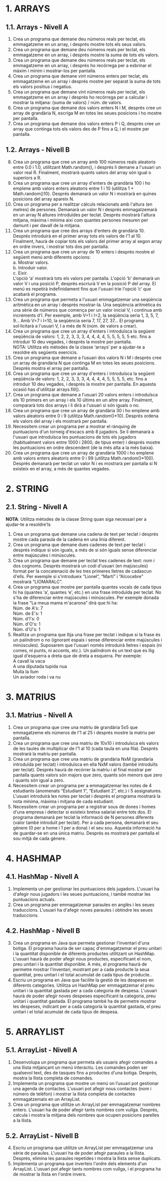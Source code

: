 # 1. ARRAYS

## 1.1. Arrays - Nivell A

1. Crea un programa que demane deu números reals per teclat, els emmagatzeme en un array, i després mostre tots els seus valors.
2. Crea un programa que demane deu números reals per teclat, els emmagatzeme en un array, i després mostre la suma de tots els valors.
3. Crea un programa que demane deu números reals per teclat, els emmagatzeme en un array, i després ho recórrega per a esbrinar el màxim i mínim i mostrar-los per pantalla.
4. Crea un programa que demane vint números enters per teclat, els emmagatzeme en un array i després mostre per separat la suma de tots els valors positius i negatius.
5. Crea un programa que demane vint números reals per teclat, els emmagatzeme en un array i després ho recórrega per a calcular i mostrar la mitjana: (suma de valors) / núm. de valors.
6. Crea un programa que demane dos valors enters N i M, després cree un array de grandària N, escriga M en totes les seues posicions i ho mostre per pantalla.
7. Crea un programa que demane dos valors enters P i Q, després cree un array que continga tots els valors des de P fins a Q, i el mostre per pantalla.

## 1.2. Arrays - Nivell B

8. Crea un programa que cree un array amb 100 números reals aleatoris entre 0.0 i 1.0, utilitzant Math.random(), i després li demane a l'usuari un valor real R. Finalment, mostrarà quants valors del array són igual o superiors a R.
9. Crea un programa que cree un array d'enters de grandària 100 i ho emplene amb valors enters aleatoris entre 1 i 10 (utilitza 1 + Math.random()10). Després demanarà un valor N i mostrarà en quines posicions del array apareix N.
10. Crea un programa per a realitzar càlculs relacionats amb l'altura (en metres) de persones. Demanarà un valor N i després emmagatzemarà en un array N altures introduïdes per teclat. Després mostrarà l'altura mitjana, màxima i mínima així com quantes persones mesuren per damunt i per davall de la mitjana.
11. Crea un programa que cree dos arrays d'enters de grandària 10. Després introduirà en el primer array tots els valors de l'1 al 10. Finalment, haurà de copiar tots els valors del primer array al segon array en ordre invers, i mostrar tots dos per pantalla.
12. Crea un programa que cree un array de 10 enters i després mostre el següent menú amb diferents opcions:  
a. Mostrar valors.  
b. Introduir valor.  
c. Eixir.  
L'opció ‘a’ mostrarà tots els valors per pantalla. L'opció ‘b’ demanarà un valor V i una posició P, després escriurà V en la posició P del array. El menú es repetirà indefinidament fins que l'usuari trie l'opció ‘c’ que acabarà el programa.
13. Crea un programa que permeta a l'usuari emmagatzemar una seqüència aritmètica en un array i després mostrar-la. Una seqüència aritmètica és una sèrie de números que comença per un valor inicial V, i continua amb increments d'I. Per exemple, amb V=1 i I=2, la seqüència seria 1, 3, 5, 7, 9… Amb V=7 i I=10, la seqüència seria 7, 17, 27, 37… El programa sol·licitarà a l'usuari V, I a més de N (núm. de valors a crear).
14. Crea un programa que cree un array d'enters i introduïsca la següent seqüència de valors: 1, 2, 2, 3, 3, 3, 4, 4, 4, 4, 5, 5, 5, 5, 5 etc. fins a introduir 10 deu vegades, i després la mostre per pantalla.  
NOTA: Utilitza els mètodes de la classe ‘arrays’ per a ajudar-te a resoldre els següents exercicis.
15. Crea un programa que demane a l’usuari dos valors N i M i després cree un array de grandària N que continga M en totes les seues posicions. Després mostra el array per pantalla.
16. Crea un programa que cree un array d'enters i introduïsca la següent seqüència de valors: 1, 2, 2, 3, 3, 3, 4, 4, 4, 4, 5, 5, 5, 5, etc. fins a introduir 10 deu vegades, i després la mostre per pantalla. En aquesta ocasió has d'utilitzar arrays.fill().
17. Crea un programa que demane a l'usuari 20 valors enters i introduïsca els 10 primers en un array i els 10 últims en un altre array. Finalment, compararà tots dos arrays i li dirà a l'usuari si són iguals o no.
18. Crea un programa que cree un array de grandària 30 i ho emplene amb valors aleatoris entre 0 i 9 (utilitza Math.random()*10). Després ordena els valors del array i els mostrarà per pantalla.
19. Necessitem crear un programa per a mostrar el rànquing de puntuacions d'un torneig d'escacs amb 8 jugadors. Se li demanarà a l'usuari que introduïsca les puntuacions de tots els jugadors (habitualment valors entre 1000 i 2800, de tipus enter) i després mostre les puntuacions en ordre descendent (de la més alta a la més baixa).
20. Crea un programa que cree un array de grandària 1000 i ho emplene amb valors enters aleatoris entre 0 i 99 (utilitza Math.random()*100). Després demanarà per teclat un valor N i es mostrarà per pantalla si N existeix en el array, a més de quantes vegades.

# 2. STRING

## 2.1. String - Nivell A

**NOTA**: Utilitza mètodes de la classe String quan siga necessari per a ajudar-te a resoldre'ls

1. Crea un programa que demane una cadena de text per teclat i després mostre cada paraula de la cadena en una línia diferent.
2. Crea un programa que demane dues cadenes de text per teclat i després indique si són iguals, a més de si són iguals sense diferenciar entre majúscules i minúscules.
3. Crea un programa que demane per teclat tres cadenes de text: nom i dos cognoms. Després mostrarà un codi d'usuari (en majúscules) format per la concatenació de les tres
primeres lletres de cadascun d'ells. Per exemple si s'introdueix “Lionel”, “Martí” i “Alcocebre” mostrarà “LIOMARALC”.
4. Crea un programa que mostre per pantalla quantes vocals de cada tipus hi ha (quantes ‘a’, quantes ‘e’, etc.) en una frase introduïda per teclat. No s'ha de diferenciar entre majúscules i minúscules. Per exemple donada la frase “La meua mama m'acarona” dirà que hi ha:  
Núm. de A's: 7  
Núm. de E's: 1  
Núm. d'I's: 0  
Núm. d'O's: 1  
Núm. d'U's: 1  
5. Realitza un programa que llija una frase per teclat i indique si la frase és un palíndrom o no (ignorant espais i sense diferenciar entre majúscules i minúscules). Suposarem que l'usuari només introduirà lletres i espais (ni comes, ni punts, ni accents, etc.). Un palíndrom és un text que es llig igual d'esquerra a dreta que de dreta a esquerra. Per exemple:  
A cavall la vaca  
A una diputada tupida nua  
Mulla la llum  
Un aviador roda i va nu  

# 3. MATRIUS

## 3.1. Matrius - Nivell A

1. Crea un programa que cree una matriu de grandària 5x5 que emmagatzeme els números de l'1 al 25 i després mostre la matriu per pantalla.
2. Crea un programa que cree una matriu de 10x10 i introduïsca els valors de les taules de multiplicar de l'1 al 10 (cada taula en una fila). Després mostrarà la matriu per pantalla.
3. Crea un programa que cree una matriu de grandària NxM (grandària introduïda per teclat) i introduïsca en ella NxM valors (també introduïts per teclat). Després haurà de recórrer la matriu i al final mostrar per pantalla quants valors són majors que zero, quants són menors que zero i quants són igual a zero.
4. Necessitem crear un programa per a emmagatzemar les notes de 4 estudiants (anomenats “Estudiant 1”, “Estudiant 2”, etc.) i 5 assignatures. L'usuari introduirà les notes per teclat i després el programa mostrarà la nota mínima, màxima i mitjana de cada estudiant.
5. Necessitem crear un programa per a registrar sous de dones i homes d'una empresa i detectar si existeix bretxa salarial entre tots dos. El programa demanarà per teclat la informació de N persones diferents (valor també introduït per teclat). Per a cada persona, demanarà el seu gènere (0 per a home i 1 per a dona) i el seu sou. Aquesta informació ha de guardar-se en una única matriu. Després es mostrarà per pantalla el sou mitjà de cada gènere.

# 4. HASHMAP

## 4.1. HashMap - Nivell A

1. Implementa un per gestionar les puntuacions dels jugadors. L'usuari ha d'afegir nous jugadors i les seues puntuacions, i també mostrar les puntuacions actuals.
2. Crea un programa per emmagatzemar paraules en anglès i les seues traduccions. L'usuari ha d'afegir noves paraules i obtindre les seues traduccions.

## 4.2. HashMap - Nivell B

3. Crea un programa en Java que permeta gestionar l'inventari d'una botiga. El programa hauria de ser capaç d'emmagatzemar el preu unitari i la quantitat disponible de diferents productes utilitzant un HashMap. L'usuari haurà de poder afegir nous productes, especificant el nom, preu unitari i la quantitat disponible. A més, el programa haurà de permetre mostrar l'inventari, mostrant per a cada producte la seua quantitat, preu unitari i el total acumulat de cada tipus de producte..
4. Escriu un programa en Java que facilite la gestió de les despeses en diferents categories. Utilitza un HashMap per emmagatzemar el preu unitari i la quantitat gastada per a cada categoria de despesa. L'usuari haurà de poder afegir noves despeses especificant la categoria, preu unitari i quantitat gastada. El programa també ha de permetre mostrar les despeses, indicant per a cada categoria la quantitat gastada, el preu unitari i el total acumulat de cada tipus de despesa.

# 5. ARRAYLIST

## 5.1. ArrayList - Nivell A

1. Desenvolupa un programa que permeta als usuaris afegir comandes a una llista mitjançant un menú interactiu. Les comandes poden ser qualsevol text, des de tasques fins a productes d'una botiga. Després, mostra la llista completa de comandes.
2. Implementa un programa que mostre un menú on l’usuari pot gestionar una agenda de contactes. L'usuari pot afegir nous contactes (nom i número de telèfon) i mostrar la llista completa de contactes emmagatzemats en un ArrayList.
3. Crea un programa que utilitze un ArrayList per emmagatzemar nombres enters. L'usuari ha de poder afegir tants nombres com vullga. Després, calcula i mostra la mitjana dels nombres que ocupen posicions parelles a la llista.

## 5.2. ArrayList - Nivell B

4. Escriu un programa que utilitze un ArrayList per emmagatzemar una sèrie de paraules. L'usuari ha de poder afegir paraules a la llista. Després, elimina les paraules repetides i mostra la llista sense duplicats.
5. Implementa un programa que inverteix l'ordre dels elements d'un ArrayList. L'usuari pot afegir tants nombres com vullga, i el programa ha de mostrar la llista en l'ordre invers.
